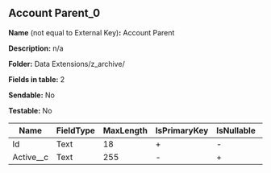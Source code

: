 ## Account Parent_0

**Name** (not equal to External Key)**:** Account Parent

**Description:** n/a

**Folder:** Data Extensions/z_archive/

**Fields in table:** 2

**Sendable:** No

**Testable:** No

| Name | FieldType | MaxLength | IsPrimaryKey | IsNullable | DefaultValue |
| --- | --- | --- | --- | --- | --- |
| Id | Text | 18 | + | - |  |
| Active__c | Text | 255 | - | + |  |
